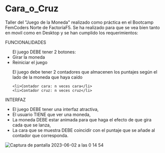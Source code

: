 # Cara_o_Cruz

Taller del "Juego de la Moneda" realizado como práctica en el Bootcamp FemCoders Norte de FactoríaF5.
Se ha realizado para que se vea bien tanto en movil como en Desktop y se han cumplido los requerimientos:

FUNCIONALIDADES

<ul> El juego DEBE tener 2 botones:
    <li>Girar la moneda</li>
    <li>Reiniciar el juego</li>
</ul>

<ul> El juego debe tener 2 contadores que almacenen los puntajes según el lado de la moneda que haya caído

    <li>Contador cara: n veces cara</li>
    <li>Contador cruz: n veces cruz</li>
</ul>


INTERFAZ
<ul>
    <li> El juego DEBE tener una interfaz atractiva,</li>
    <li> El usuario TIENE que ver una moneda,</li>
    <li> La moneda DEBE estar animada para que haga el efecto de que gira cada que se lanza,</li>
    <li> La cara que se muestra DEBE coincidir con el puntaje que se añade al contador que corresponda.</li>
</ul>



![Captura de pantalla 2023-06-02 a las 0 14 54](https://github.com/Dafnay/Cara_o_Cruz/assets/109661844/87ce68d5-ae43-440b-b73f-d14b4ebb6c5a)

